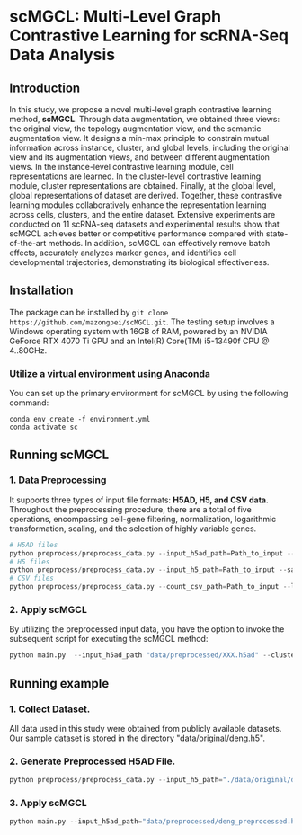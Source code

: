# **scMGCL: Multi-Level Graph Contrastive Learning for scRNA-Seq Data Analysis**

## Introduction

 In this study, we propose a novel multi-level graph contrastive learning method, **scMGCL**. Through data augmentation, we obtained three views: the original view, the topology augmentation view, and the semantic augmentation view. It designs a min-max principle to constrain mutual information across instance, cluster, and global levels, including the original view and its augmentation views, and between different augmentation views. In the instance-level contrastive learning module, cell representations are learned. In the cluster-level contrastive learning module, cluster representations are obtained. Finally, at the global level, global representations of dataset are derived. Together, these contrastive learning modules collaboratively enhance the representation learning across cells, clusters, and the entire dataset. Extensive experiments are conducted on 11 scRNA-seq datasets and experimental results show that scMGCL achieves better or competitive performance compared with state-of-the-art methods. In addition, scMGCL can effectively remove batch effects, accurately analyzes marker genes, and identifies cell developmental trajectories, demonstrating its biological effectiveness.

## Installation

The package can be installed by `git clone https://github.com/mazongpei/scMGCL.git`. The testing setup involves a Windows operating system with 16GB of RAM, powered by an NVIDIA GeForce RTX 4070 Ti GPU and an Intel(R) Core(TM) i5-13490f CPU @ 4..80GHz.

### Utilize a virtual environment using Anaconda

You can set up the primary environment for scMGCL by using the following command:

```
conda env create -f environment.yml
conda activate sc
```

## Running scMGCL

### 1. Data Preprocessing

It supports three types of input file formats: **H5AD, H5, and CSV data**. Throughout the preprocessing procedure, there are a total of five operations, encompassing cell-gene filtering, normalization, logarithmic transformation, scaling, and the selection of highly variable genes. 

```python
# H5AD files
python preprocess/preprocess_data.py --input_h5ad_path=Path_to_input --save_h5ad_dir=Path_to_save --filter --norm --log --scale --select_hvg
# H5 files
python preprocess/preprocess_data.py --input_h5_path=Path_to_input --save_h5ad_dir=Path_to_save --filter --norm --log --scale --select_hvg
# CSV files
python preprocess/preprocess_data.py --count_csv_path=Path_to_input --label_csv_path=Path_to_input --save_h5ad_dir=Path_to_save --filter --norm --log --scale --select_hvg
```

### 2. Apply scMGCL

By utilizing the preprocessed input data, you have the option to invoke the subsequent script for executing the scMGCL method:

```python
python main.py  --input_h5ad_path "data/preprocessed/XXX.h5ad" --cluster_num XX --graph_type xx --cluster_name xx
```

## Running example

### 1. Collect Dataset.

All data used in this study were obtained from publicly available datasets. Our sample dataset is stored in the directory "data/original/deng.h5".

### 2. Generate Preprocessed H5AD File.

```python
python preprocess/preprocess_data.py --input_h5_path="./data/original/deng.h5" --save_h5ad_dir="./data/preprocessed/" --filter --norm --log --scale --select_hvg
```

### 3. Apply scMGCL

```python
python main.py --input_h5ad_path="data/preprocessed/deng_preprocessed.h5ad" --cluster_num 6 --graph_type KNN --cluster_name kmeans
```
